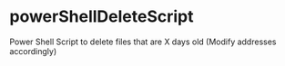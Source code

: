 # powerShellDeleteScript
Power Shell Script to delete files that are X days old
(Modify addresses accordingly)
